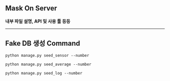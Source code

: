 ## Mask On Server

**내부 파일 설명, API 및 사용 툴 등등**
<hr/>

## Fake DB 생성 Command 
    python manage.py seed_sensor --number 

    python manage.py seed_average --number 
    
    python manage.py seed_log --number
